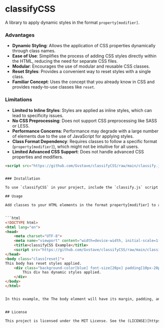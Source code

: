 # classifyCSS

A library to apply dynamic styles in the format `property[modifier]`.

### Advantages

- **Dynamic Styling**: Allows the application of CSS properties dynamically through class names.
- **Ease of Use**: Simplifies the process of adding CSS styles directly within the HTML, reducing the need for separate CSS files.
- **Modular**: Encourages the use of modular and reusable CSS classes.
- **Reset Styles**: Provides a convenient way to reset styles with a single class.
- **Familiar Concept**: Uses the concept that you already know in CSS and provides ready-to-use classes like `reset`.

### Limitations

- **Limited to Inline Styles**: Styles are applied as inline styles, which can lead to specificity issues.
- **No CSS Preprocessing**: Does not support CSS preprocessing like SASS or LESS.
- **Performance Concerns**: Performance may degrade with a large number of elements due to the use of JavaScript for applying styles.
- **Class Format Dependency**: Requires classes to follow a specific format (`property[modifier]`), which might not be intuitive for all users.
- **Limited Advanced CSS Support**: Does not handle advanced CSS properties and modifiers.

```html
<script src="https://github.com/Gvstave/classifyCSS/raw/main/classify.js"></script>


### Installation

To use `classifyCSS` in your project, include the `classify.js` script in your HTML file:

## Usage

Add classes to your HTML elements in the format property[modifier] to apply dynamic styles. For example:


```html
<!DOCTYPE html>
<html lang="en">
<head>
    <meta charset="UTF-8">
    <meta name="viewport" content="width=device-width, initial-scale=1.0">
    <title>classifyCSS Example</title>
    <script src="https://github.com/Gvstave/classifyCSS/raw/main/classify.js"></script>
</head>
<body class="class[reset]">
This body has reset styles applied.
    <div class="background-color[blue] font-size[20px] padding[10px-20px]">
        This div has dynamic styles applied.
    </div>
</body>
</html>


In this example, the The body element will have its margin, padding, and box-sizing reset. the div will have a blue background color, a font size of 20px, and padding of 10px 20px.


## License

This project is licensed under the MIT License. See the (LICENSE)[https://choosealicense.com/licenses/mit/] file for details.

